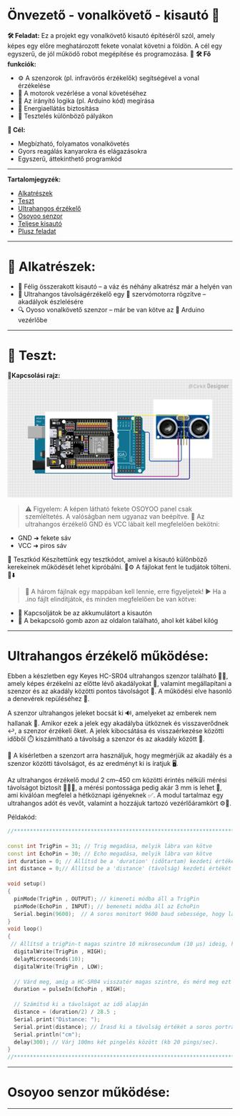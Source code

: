 # Önvezető - vonalkövető - kisautó 🚗

**🛠️ Feladat:** Ez a projekt egy vonalkövető kisautó építéséről szól, amely képes egy előre meghatározott fekete vonalat követni a földön. A cél egy egyszerű, de jól működő robot megépítése és programozása. 🤖
**🛠️ Fő funkciók:** 
- ⚙️ A szenzorok (pl. infravörös érzékelők) segítségével a vonal érzékelése
- 🔄 A motorok vezérlése a vonal követéséhez
- 🧠 Az irányító logika (pl. Arduino kód) megírása
- 🔋 Energiaellátás biztosítása
- 🧪 Tesztelés különböző pályákon

**🎯 Cél:**
- Megbízható, folyamatos vonalkövetés
- Gyors reagálás kanyarokra és elágazásokra
- Egyszerű, áttekinthető programkód

---
**Tartalomjegyzék:**
- [Alkatrészek](#-alkatrészek)
- [Teszt](#-teszt)
- [Ultrahangos érzékelő](#)
- [Osoyoo senzor](#)
- [Teljese kisautó](#)
- [Plusz feladat](#)

---
# 🔧 Alkatrészek:

- 🚗 Félig összerakott kisautó – a váz és néhány alkatrész már a helyén van
- 📡 Ultrahangos távolságérzékelő egy 🤖 szervómotorra rögzítve – akadályok észlelésére
- 🔍 Oyoso vonalkövető szenzor – már be van kötve az 🔌 Arduino vezérlőbe

---
# 🧪 Teszt:

**🔌Kapcsolási rajz:** 
![kapcsolási rajz](kapcsolas.png)

> ⚠️ Figyelem: A képen látható fekete OSOYOO panel csak szemléltetés. A valóságban nem ugyanaz van beépítve.
📍 Az ultrahangos érzékelő GND és VCC lábait kell megfelelően bekötni:
- GND ➜ fekete sáv
- VCC ➜ piros sáv

🧰 Tesztkód
Készítettünk egy tesztkódot, amivel a kisautó különböző kerekeinek működését lehet kipróbálni. 🛞⚙️
A fájlokat fent le tudjátok tölteni. 📁⬇️

> 📌 A három fájlnak egy mappában kell lennie, erre figyeljetek!
▶️ Ha a .ino fájlt elindítjátok, és minden megfelelően be van kötve:
- 🔋 Kapcsoljátok be az akkumulátort a kisautón
- 🔘 A bekapcsoló gomb azon az oldalon található, ahol két kábel kilóg

---
# Ultrahangos érzékelő működése:
Ebben a készletben egy Keyes HC-SR04 ultrahangos szenzor található 🔧📏, amely képes érzékelni az előtte lévő akadályokat 🚧, valamint megállapítani a szenzor és az akadály közötti pontos távolságot 📐. A működési elve hasonló a denevérek repüléséhez 🦇.

A szenzor ultrahangos jeleket bocsát ki 🔊, amelyeket az emberek nem hallanak 🙉. Amikor ezek a jelek egy akadályba ütköznek és visszaverődnek ↩️, a szenzor érzékeli őket. A jelek kibocsátása és visszaérkezése közötti időből ⏱️ kiszámítható a távolság a szenzor és az akadály között 📏.

🔬 A kísérletben a szenzort arra használjuk, hogy megmérjük az akadály és a szenzor közötti távolságot, és az eredményt ki is íratjuk 🖥️.

Az ultrahangos érzékelő modul 2 cm–450 cm közötti érintés nélküli mérési távolságot biztosít 📏➖📏, a mérési pontossága pedig akár 3 mm is lehet 🎯, ami kiválóan megfelel a hétköznapi igényeknek ✅. A modul tartalmaz egy ultrahangos adót és vevőt, valamint a hozzájuk tartozó vezérlőáramkört ⚙️🔌.

Példakód:

````cpp
//**********************************************************************************

const int TrigPin = 31; // Trig megadása, melyik lábra van kötve
const int EchoPin = 30; // Echo megadása, melyik lábra van kötve
int duration = 0; // Állítsd be a 'duration' (időtartam) kezdeti értékét 0-ra
int distance = 0;// Állítsd be a 'distance' (távolság) kezdeti értékét 0-ra

void setup() 
{
  pinMode(TrigPin , OUTPUT); // kimeneti módba áll a TrigPin
  pinMode(EchoPin , INPUT); // bemeneti módba áll az EchoPin
  Serial.begin(9600);  // A soros monitort 9600 baud sebessége, hogy lásd a pingelés eredményét
}
void loop()
{
 // Állítsd a trigPin-t magas szintre 10 mikrosecundum (10 μs) ideig, hogy aktiváld a HC-SR04 szenzort.
  digitalWrite(TrigPin , HIGH);
  delayMicroseconds(10);
  digitalWrite(TrigPin , LOW);

  // Várd meg, amíg a HC-SR04 visszatér magas szintre, és mérd meg ezt a várakozási időt.
  duration = pulseIn(EchoPin , HIGH);

  // Számítsd ki a távolságot az idő alapján
  distance = (duration/2) / 28.5 ;
  Serial.print("Distance: ");
  Serial.print(distance); // Írasd ki a távolság értékét a soros portra.
  Serial.println("cm");
  delay(300); // Várj 100ms két pingelés között (kb 20 pings/sec).
}
//**********************************************************************************
````

---
# Osoyoo senzor működése:

---




